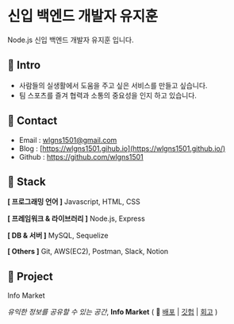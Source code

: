 # 신입 백엔드 개발자 유지훈

Node.js 신입 백엔드 개발자 유지훈 입니다.

## 📌 Intro

* 사람들의 실생활에서 도움을 주고 싶은 서비스를 만들고 싶습니다.
* 팀 스포츠를 즐겨 협력과 소통의 중요성을 인지 하고 있습니다.

## 📌 Contact

- Email : wlgns1501@gmail.com
- Blog : [https://wlgns1501.gihub.io](https://wlgns1501.github.io/)
- Github : https://github.com/wlgns1501

## 📌 Stack

**[ 프로그래밍 언어 ]**  Javascript, HTML, CSS

**[ 프레임워크 & 라이브러리 ]**  Node.js, Express

**[ DB & 서버 ]** MySQL, Sequelize

**[ Others ]** Git, AWS(EC2), Postman, Slack, Notion

## 📌 Project

Info Market

*유익한 정보를 공유할 수 있는 공간*, **Info Market** ( 📎 [배포](http://info-market-client.s3-website.ap-northeast-2.amazonaws.com/) | [깃헙](https://github.com/wlgns1501/info-market) | [회고]() )
